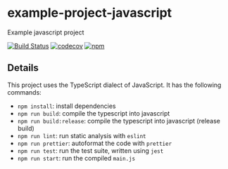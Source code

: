 # example-project-javascript
Example javascript project

[![Build Status](https://github.com/ColumbiaOSS/example-project-javascript/workflows/Build%20Status/badge.svg?branch=main)](https://github.com/ColumbiaOSS/example-project-javascript/actions?query=workflow%3A%22Build+Status%22)
[![codecov](https://codecov.io/gh/ColumbiaOSS/example-project-javascript/branch/main/graph/badge.svg)](https://codecov.io/gh/ColumbiaOSS/example-project-javascript)
[![npm](https://img.shields.io/npm/v/example-project-javascript)](https://www.npmjs.com/package/example-project-javascript)


## Details
This project uses the TypeScript dialect of JavaScript. It has the following commands:
- `npm install`: install dependencies
- `npm run build`: compile the typescript into javascript
- `npm run build:release`: compile the typescript into javascript (release build)
- `npm run lint`: run static analysis with `eslint`
- `npm run prettier`: autoformat the code with `prettier`
- `npm run test`: run the test suite, written using `jest`
- `npm run start`: run the compiled `main.js`
